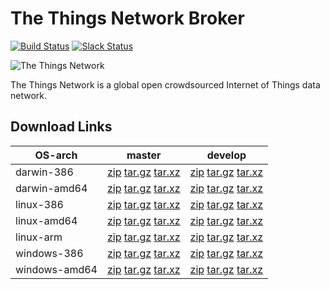 # The Things Network Broker

[![Build Status](https://travis-ci.org/TheThingsNetwork/ttn.svg?branch=develop)](https://travis-ci.org/TheThingsNetwork/ttn) [![Slack Status](https://slack.thethingsnetwork.org/badge.svg)](https://slack.thethingsnetwork.org/)

![The Things Network](http://thethingsnetwork.org/static/ttn/media/The%20Things%20Uitlijning.svg)

The Things Network is a global open crowdsourced Internet of Things data network.

## Download Links
| OS-arch | master | develop |
| ------- | ------ | ------- |
| darwin-386 | [zip][dd32z] [tar.gz][dd32g] [tar.xz][dd32x] | [zip][md32z] [tar.gz][md32g] [tar.xz][md32x] |
| darwin-amd64 | [zip][dd64z] [tar.gz][dd64g] [tar.xz][dd64x] | [zip][md64z] [tar.gz][md64g] [tar.xz][md64x] |
| linux-386 | [zip][dl32z] [tar.gz][dl32g] [tar.xz][dl32x] | [zip][ml32z] [tar.gz][ml32g] [tar.xz][ml32x] |
| linux-amd64 | [zip][dl64z] [tar.gz][dl64g] [tar.xz][dl64x] | [zip][ml64z] [tar.gz][ml64g] [tar.xz][ml64x] |
| linux-arm | [zip][dlarmz] [tar.gz][dlarmg] [tar.xz][dlarmx] | [zip][mlarmz] [tar.gz][mlarmg] [tar.xz][mlarmx] |
| windows-386 | [zip][dw32z] [tar.gz][dw32g] [tar.xz][dw32x] | [zip][mw32z] [tar.gz][mw32g] [tar.xz][mw32x] |
| windows-amd64 | [zip][dw64z] [tar.gz][dw64g] [tar.xz][dw64x] | [zip][mw64z] [tar.gz][mw64g] [tar.xz][mw64x] |

[dd32z]: https://thethingsnetwork.blob.core.windows.net/release/src/github.com/TheThingsNetwork/ttn/release/branch/develop/broker-darwin-386.zip
[dd32g]: https://thethingsnetwork.blob.core.windows.net/release/src/github.com/TheThingsNetwork/ttn/release/branch/develop/broker-darwin-386.tar.gz
[dd32x]: https://thethingsnetwork.blob.core.windows.net/release/src/github.com/TheThingsNetwork/ttn/release/branch/develop/broker-darwin-386.tar.xz
[md32z]: https://thethingsnetwork.blob.core.windows.net/release/src/github.com/TheThingsNetwork/ttn/release/branch/master/broker-darwin-386.zip
[md32g]: https://thethingsnetwork.blob.core.windows.net/release/src/github.com/TheThingsNetwork/ttn/release/branch/master/broker-darwin-386.tar.gz
[md32x]: https://thethingsnetwork.blob.core.windows.net/release/src/github.com/TheThingsNetwork/ttn/release/branch/master/broker-darwin-386.tar.xz

[dd64z]: https://thethingsnetwork.blob.core.windows.net/release/src/github.com/TheThingsNetwork/ttn/release/branch/develop/broker-darwin-amd64.zip
[dd64g]: https://thethingsnetwork.blob.core.windows.net/release/src/github.com/TheThingsNetwork/ttn/release/branch/develop/broker-darwin-amd64.tar.gz
[dd64x]: https://thethingsnetwork.blob.core.windows.net/release/src/github.com/TheThingsNetwork/ttn/release/branch/develop/broker-darwin-amd64.tar.xz
[md64z]: https://thethingsnetwork.blob.core.windows.net/release/src/github.com/TheThingsNetwork/ttn/release/branch/master/broker-darwin-amd64.zip
[md64g]: https://thethingsnetwork.blob.core.windows.net/release/src/github.com/TheThingsNetwork/ttn/release/branch/master/broker-darwin-amd64.tar.gz
[md64x]: https://thethingsnetwork.blob.core.windows.net/release/src/github.com/TheThingsNetwork/ttn/release/branch/master/broker-darwin-amd64.tar.xz

[dl32z]: https://thethingsnetwork.blob.core.windows.net/release/src/github.com/TheThingsNetwork/ttn/release/branch/develop/broker-linux-386.zip
[dl32g]: https://thethingsnetwork.blob.core.windows.net/release/src/github.com/TheThingsNetwork/ttn/release/branch/develop/broker-linux-386.tar.gz
[dl32x]: https://thethingsnetwork.blob.core.windows.net/release/src/github.com/TheThingsNetwork/ttn/release/branch/develop/broker-linux-386.tar.xz
[ml32z]: https://thethingsnetwork.blob.core.windows.net/release/src/github.com/TheThingsNetwork/ttn/release/branch/master/broker-linux-386.zip
[ml32g]: https://thethingsnetwork.blob.core.windows.net/release/src/github.com/TheThingsNetwork/ttn/release/branch/master/broker-linux-386.tar.gz
[ml32x]: https://thethingsnetwork.blob.core.windows.net/release/src/github.com/TheThingsNetwork/ttn/release/branch/master/broker-linux-386.tar.xz

[dl64z]: https://thethingsnetwork.blob.core.windows.net/release/src/github.com/TheThingsNetwork/ttn/release/branch/develop/broker-linux-amd64.zip
[dl64g]: https://thethingsnetwork.blob.core.windows.net/release/src/github.com/TheThingsNetwork/ttn/release/branch/develop/broker-linux-amd64.tar.gz
[dl64x]: https://thethingsnetwork.blob.core.windows.net/release/src/github.com/TheThingsNetwork/ttn/release/branch/develop/broker-linux-amd64.tar.xz
[ml64z]: https://thethingsnetwork.blob.core.windows.net/release/src/github.com/TheThingsNetwork/ttn/release/branch/master/broker-linux-amd64.zip
[ml64g]: https://thethingsnetwork.blob.core.windows.net/release/src/github.com/TheThingsNetwork/ttn/release/branch/master/broker-linux-amd64.tar.gz
[ml64x]: https://thethingsnetwork.blob.core.windows.net/release/src/github.com/TheThingsNetwork/ttn/release/branch/master/broker-linux-amd64.tar.xz

[dlarmz]: https://thethingsnetwork.blob.core.windows.net/release/src/github.com/TheThingsNetwork/ttn/release/branch/develop/broker-linux-arm.zip
[dlarmg]: https://thethingsnetwork.blob.core.windows.net/release/src/github.com/TheThingsNetwork/ttn/release/branch/develop/broker-linux-arm.tar.gz
[dlarmx]: https://thethingsnetwork.blob.core.windows.net/release/src/github.com/TheThingsNetwork/ttn/release/branch/develop/broker-linux-arm.tar.xz
[mlarmz]: https://thethingsnetwork.blob.core.windows.net/release/src/github.com/TheThingsNetwork/ttn/release/branch/master/broker-linux-arm.zip
[mlarmg]: https://thethingsnetwork.blob.core.windows.net/release/src/github.com/TheThingsNetwork/ttn/release/branch/master/broker-linux-arm.tar.gz
[mlarmx]: https://thethingsnetwork.blob.core.windows.net/release/src/github.com/TheThingsNetwork/ttn/release/branch/master/broker-linux-arm.tar.xz

[dw32z]: https://thethingsnetwork.blob.core.windows.net/release/src/github.com/TheThingsNetwork/ttn/release/branch/develop/broker-windows-386.zip
[dw32g]: https://thethingsnetwork.blob.core.windows.net/release/src/github.com/TheThingsNetwork/ttn/release/branch/develop/broker-windows-386.tar.gz
[dw32x]: https://thethingsnetwork.blob.core.windows.net/release/src/github.com/TheThingsNetwork/ttn/release/branch/develop/broker-windows-386.tar.xz
[mw32z]: https://thethingsnetwork.blob.core.windows.net/release/src/github.com/TheThingsNetwork/ttn/release/branch/master/broker-windows-386.zip
[mw32g]: https://thethingsnetwork.blob.core.windows.net/release/src/github.com/TheThingsNetwork/ttn/release/branch/master/broker-windows-386.tar.gz
[mw32x]: https://thethingsnetwork.blob.core.windows.net/release/src/github.com/TheThingsNetwork/ttn/release/branch/master/broker-windows-386.tar.xz

[dw64z]: https://thethingsnetwork.blob.core.windows.net/release/src/github.com/TheThingsNetwork/ttn/release/branch/develop/broker-windows-amd64.zip
[dw64g]: https://thethingsnetwork.blob.core.windows.net/release/src/github.com/TheThingsNetwork/ttn/release/branch/develop/broker-windows-amd64.tar.gz
[dw64x]: https://thethingsnetwork.blob.core.windows.net/release/src/github.com/TheThingsNetwork/ttn/release/branch/develop/broker-windows-amd64.tar.xz
[mw64z]: https://thethingsnetwork.blob.core.windows.net/release/src/github.com/TheThingsNetwork/ttn/release/branch/master/broker-windows-amd64.zip
[mw64g]: https://thethingsnetwork.blob.core.windows.net/release/src/github.com/TheThingsNetwork/ttn/release/branch/master/broker-windows-amd64.tar.gz
[mw64x]: https://thethingsnetwork.blob.core.windows.net/release/src/github.com/TheThingsNetwork/ttn/release/branch/master/broker-windows-amd64.tar.xz
